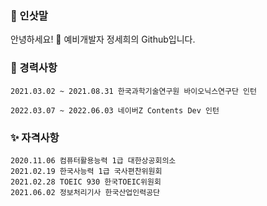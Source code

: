 ### 🌸 인삿말

안녕하세요! 🙌
예비개발자 정세희의 Github입니다.

### 💼 경력사항
    2021.03.02 ~ 2021.08.31 한국과학기술연구원 바이오닉스연구단 인턴
    
    2022.03.07 ~ 2022.06.03 네이버Z Contents Dev 인턴
    

### ✨ 자격사항
    2020.11.06 컴퓨터활용능력 1급 대한상공회의소
    2021.02.19 한국사능력 1급 국사편찬위원회
    2021.02.28 TOEIC 930 한국TOEIC위원회
    2021.06.02 정보처리기사 한국산업인력공단


<!--
**SayisMe/SayisMe** is a ✨ _special_ ✨ repository because its `README.md` (this file) appears on your GitHub profile.

Here are some ideas to get you started:

- 🔭 I’m currently working on ...
- 🌱 I’m currently learning ...
- 👯 I’m looking to collaborate on ...
- 🤔 I’m looking for help with ...
- 💬 Ask me about ...
- 📫 How to reach me: ...
- 😄 Pronouns: ...
- ⚡ Fun fact: ...
-->
